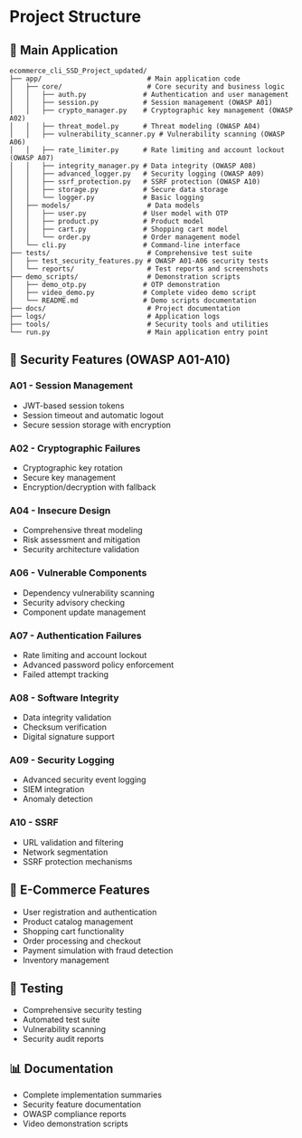 # Project Structure

## 📁 Main Application

```
ecommerce_cli_SSD_Project_updated/
├── app/                          # Main application code
│   ├── core/                     # Core security and business logic
│   │   ├── auth.py              # Authentication and user management
│   │   ├── session.py           # Session management (OWASP A01)
│   │   ├── crypto_manager.py    # Cryptographic key management (OWASP A02)
│   │   ├── threat_model.py      # Threat modeling (OWASP A04)
│   │   ├── vulnerability_scanner.py # Vulnerability scanning (OWASP A06)
│   │   ├── rate_limiter.py      # Rate limiting and account lockout (OWASP A07)
│   │   ├── integrity_manager.py # Data integrity (OWASP A08)
│   │   ├── advanced_logger.py   # Security logging (OWASP A09)
│   │   ├── ssrf_protection.py   # SSRF protection (OWASP A10)
│   │   ├── storage.py           # Secure data storage
│   │   └── logger.py            # Basic logging
│   ├── models/                   # Data models
│   │   ├── user.py              # User model with OTP
│   │   ├── product.py           # Product model
│   │   ├── cart.py              # Shopping cart model
│   │   └── order.py             # Order management model
│   └── cli.py                   # Command-line interface
├── tests/                        # Comprehensive test suite
│   ├── test_security_features.py # OWASP A01-A06 security tests
│   └── reports/                  # Test reports and screenshots
├── demo_scripts/                 # Demonstration scripts
│   ├── demo_otp.py              # OTP demonstration
│   ├── video_demo.py            # Complete video demo script
│   └── README.md                # Demo scripts documentation
├── docs/                         # Project documentation
├── logs/                         # Application logs
├── tools/                        # Security tools and utilities
└── run.py                        # Main application entry point
```

## 🔐 Security Features (OWASP A01-A10)

### A01 - Session Management
- JWT-based session tokens
- Session timeout and automatic logout
- Secure session storage with encryption

### A02 - Cryptographic Failures
- Cryptographic key rotation
- Secure key management
- Encryption/decryption with fallback

### A04 - Insecure Design
- Comprehensive threat modeling
- Risk assessment and mitigation
- Security architecture validation

### A06 - Vulnerable Components
- Dependency vulnerability scanning
- Security advisory checking
- Component update management

### A07 - Authentication Failures
- Rate limiting and account lockout
- Advanced password policy enforcement
- Failed attempt tracking

### A08 - Software Integrity
- Data integrity validation
- Checksum verification
- Digital signature support

### A09 - Security Logging
- Advanced security event logging
- SIEM integration
- Anomaly detection

### A10 - SSRF
- URL validation and filtering
- Network segmentation
- SSRF protection mechanisms

## 🛒 E-Commerce Features

- User registration and authentication
- Product catalog management
- Shopping cart functionality
- Order processing and checkout
- Payment simulation with fraud detection
- Inventory management

## 🧪 Testing

- Comprehensive security testing
- Automated test suite
- Vulnerability scanning
- Security audit reports

## 📊 Documentation

- Complete implementation summaries
- Security feature documentation
- OWASP compliance reports
- Video demonstration scripts 